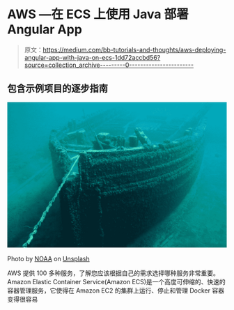 # AWS —在 ECS 上使用 Java 部署 Angular App

> 原文：<https://medium.com/bb-tutorials-and-thoughts/aws-deploying-angular-app-with-java-on-ecs-1dd72accbd56?source=collection_archive---------0----------------------->

## 包含示例项目的逐步指南

![](img/712e4fa7c4ec121f6b7cd15873a7c1bb.png)

Photo by [NOAA](https://unsplash.com/@noaa?utm_source=medium&utm_medium=referral) on [Unsplash](https://unsplash.com?utm_source=medium&utm_medium=referral)

AWS 提供 100 多种服务，了解您应该根据自己的需求选择哪种服务非常重要。Amazon Elastic Container Service(Amazon ECS)是一个高度可伸缩的、快速的容器管理服务，它使得在 Amazon EC2 的集群上运行、停止和管理 Docker 容器变得很容易